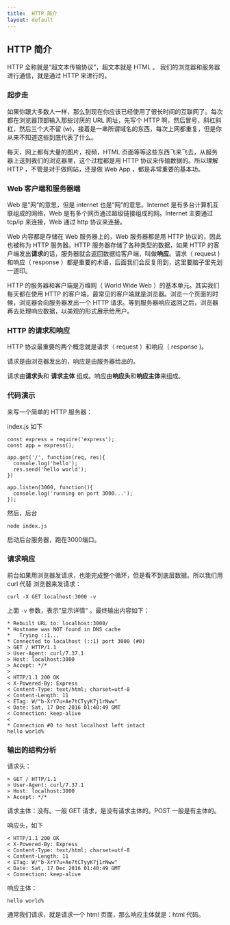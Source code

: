 ```yaml
---
title:  HTTP 简介
layout: default
---
```


## HTTP 简介

HTTP 全称就是“超文本传输协议”，超文本就是 HTML 。
我们的浏览器和服务器进行通信，就是通过 HTTP 来进行的。


### 起步走

如果你跟大多数人一样，那么到现在你应该已经使用了很长时间的互联网了。每次都在浏览器顶部输入那些讨厌的 URL 网址，先写个 HTTP 啊，然后冒号，斜杠斜杠，然后三个大不留 (w)，接着是一串所谓域名的东西，每次上网都重复，但是你从来不知道这些到底代表了什么。

每天，网上都有大量的图片，视频，HTML 页面等等这些东西飞来飞去，从服务器上送到我们的浏览器里，这个过程都是用 HTTP 协议来传输数据的。所以理解 HTTP ，不管是对于做网站，还是做 Web App ，都是非常重要的基本功。


### Web 客户端和服务器端

Web 是”网“的意思，但是 internet 也是“网”的意思。Internet 是有多台计算机互联组成的网络，Web 是有多个网页通过超级链接组成的网。Internet 主要通过 tcp/ip 来连接，Web 通过 http 协议来连接。

Web 内容都是存储在 Web 服务器上的，Web 服务器都是用 HTTP 协议的，因此也被称为 HTTP 服务器。HTTP 服务器存储了各种类型的数据，如果 HTTP 的客户端发出**请求**的话，服务器就会返回数据给客户端，叫做**响应**。请求（ request )和响应（ response ）都是重要的术语，后面我们会反复用到，这里要脑子里先划一道印。

HTTP 的服务器和客户端是万维网（ World Wide Web ）的基本单元。其实我们每天都在使用 HTTP 的客户端，最常见的客户端就是浏览器。浏览一个页面的时候，浏览器会向服务器发出一个 HTTP 请求。等到服务器响应返回之后，浏览器再去处理响应数据，以美观的形式展示给用户。

### HTTP 的请求和响应

HTTP 协议最重要的两个概念就是请求（ request ）和响应（ response )。

请求是由浏览器发出的，响应是由服务器给出的。

请求由**请求头**和 **请求主体** 组成。响应由**响应头**和**响应主体**来组成。

### 代码演示

来写一个简单的 HTTP 服务器：

index.js 如下

```
const express = require('express');
const app = express();

app.get('/', function(req, res){
  console.log('hello');
  res.send('hello world');
})

app.listen(3000, function(){
  console.log('running on port 3000...');
});
```

然后，后台

```
node index.js
```

启动后台服务器，跑在3000端口。

### 请求响应

前台如果用浏览器发请求，也能完成整个循环，但是看不到底层数据。所以我们用 curl 代替
浏览器来发请求：

```
curl -X GET localhost:3000 -v
```

上面 `-v` 参数，表示”显示详情“ 。最终输出内容如下：

```
* Rebuilt URL to: localhost:3000/
* Hostname was NOT found in DNS cache
*   Trying ::1...
* Connected to localhost (::1) port 3000 (#0)
> GET / HTTP/1.1
> User-Agent: curl/7.37.1
> Host: localhost:3000
> Accept: */*
>
< HTTP/1.1 200 OK
< X-Powered-By: Express
< Content-Type: text/html; charset=utf-8
< Content-Length: 11
< ETag: W/"b-XrY7u+Ae7tCTyyK7j1rNww"
< Date: Sat, 17 Dec 2016 01:40:49 GMT
< Connection: keep-alive
<
* Connection #0 to host localhost left intact
hello world%
```


### 输出的结构分析

请求头：

```
> GET / HTTP/1.1
> User-Agent: curl/7.37.1
> Host: localhost:3000
> Accept: */*
```

请求主体：没有。一般 GET 请求，是没有请求主体的。POST 一般是有主体的。

响应头，如下

```
< HTTP/1.1 200 OK
< X-Powered-By: Express
< Content-Type: text/html; charset=utf-8
< Content-Length: 11
< ETag: W/"b-XrY7u+Ae7tCTyyK7j1rNww"
< Date: Sat, 17 Dec 2016 01:40:49 GMT
< Connection: keep-alive
```

响应主体：

```
hello world%
```

通常我们请求，就是请求一个 html 页面，那么响应主体就是：html 代码。
